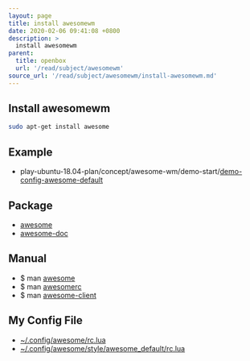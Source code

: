 ```yaml
---
layout: page
title: install awesomewm
date: 2020-02-06 09:41:08 +0800
description: >
  install awesomewm
parent:
  title: openbox
  url: '/read/subject/awesomewm'
source_url: '/read/subject/awesomewm/install-awesomewm.md'
---
```



## Install awesomewm

``` sh
sudo apt-get install awesome
```


## Example

* play-ubuntu-18.04-plan/concept/awesome-wm/demo-start/[demo-config-awesome-default](https://github.com/samwhelp/play-ubuntu-18.04-plan/tree/master/concept/awesome-wm/demo-start/demo-config-awesome-default)


## Package

* [awesome](https://packages.ubuntu.com/bionic/awesome)
* [awesome-doc](https://packages.ubuntu.com/bionic/awesome-doc)


## Manual

* $ man [awesome](https://manpages.ubuntu.com/manpages/bionic/en/man1/awesome.1.html)
* $ man [awesomerc](https://manpages.ubuntu.com/manpages/bionic/en/man5/awesomerc.5.html)
* $ man [awesome-client](https://manpages.ubuntu.com/manpages/bionic/en/man1/awesome-client.1.html)


## My Config File

* [~/.config/awesome/rc.lua](https://github.com/samwhelp/play-ubuntu-18.04-plan/blob/master/concept/awesome-wm/demo-start/demo-config-awesome-default/rc.lua)
* [~/.config/awesome/style/awesome_default/rc.lua](https://github.com/samwhelp/play-ubuntu-18.04-plan/blob/master/concept/awesome-wm/demo-start/demo-config-awesome-default/style/awesome_default/rc.lua)
